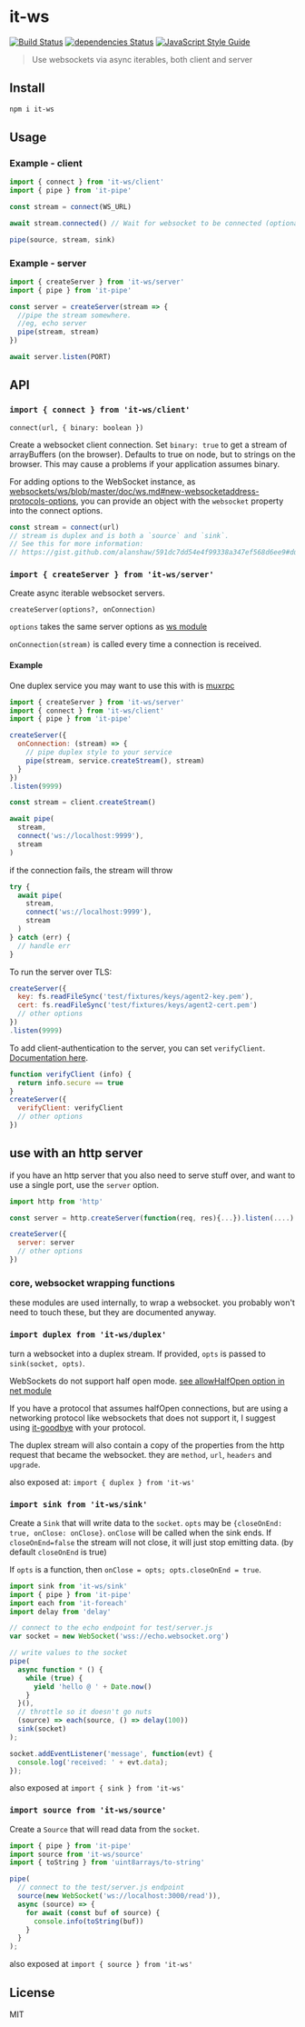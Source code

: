 # it-ws

[![Build Status](https://github.com/alanshaw/it-ws/actions/workflows/main.yml/badge.svg?branch=master)](https://github.com/alanshaw/it-ws/actions/workflows/main.yml)
[![dependencies Status](https://david-dm.org/alanshaw/it-ws/status.svg)](https://david-dm.org/alanshaw/it-ws)
[![JavaScript Style Guide](https://img.shields.io/badge/code_style-standard-brightgreen.svg)](https://standardjs.com)

> Use websockets via async iterables, both client and server

## Install

```sh
npm i it-ws
```

## Usage

### Example - client

```js
import { connect } from 'it-ws/client'
import { pipe } from 'it-pipe'

const stream = connect(WS_URL)

await stream.connected() // Wait for websocket to be connected (optional)

pipe(source, stream, sink)
```

### Example - server

```js
import { createServer } from 'it-ws/server'
import { pipe } from 'it-pipe'

const server = createServer(stream => {
  //pipe the stream somewhere.
  //eg, echo server
  pipe(stream, stream)
})

await server.listen(PORT)
```

## API

### `import { connect } from 'it-ws/client'`

`connect(url, { binary: boolean })`

Create a websocket client connection. Set `binary: true` to get a stream of arrayBuffers (on the browser). Defaults to true on node, but to strings on the browser. This may cause a problems if your application assumes binary.

For adding options to the WebSocket instance, as [websockets/ws/blob/master/doc/ws.md#new-websocketaddress-protocols-options](https://github.com/websockets/ws/blob/master/doc/ws.md#new-websocketaddress-protocols-options), you can provide an object with the `websocket` property into the connect options.

```js
const stream = connect(url)
// stream is duplex and is both a `source` and `sink`.
// See this for more information:
// https://gist.github.com/alanshaw/591dc7dd54e4f99338a347ef568d6ee9#duplex-it
```

### `import { createServer } from 'it-ws/server'`

Create async iterable websocket servers.

`createServer(options?, onConnection)`

`options` takes the same server options as [ws module](https://github.com/websockets/ws/blob/master/doc/ws.md#new-wsserveroptions-callback)

`onConnection(stream)` is called every time a connection is received.

#### Example

One duplex service you may want to use this with is [muxrpc](https://github.com/dominictarr/muxrpc)

``` js
import { createServer } from 'it-ws/server'
import { connect } from 'it-ws/client'
import { pipe } from 'it-pipe'

createServer({
  onConnection: (stream) => {
    // pipe duplex style to your service
    pipe(stream, service.createStream(), stream)
  }
})
.listen(9999)

const stream = client.createStream()

await pipe(
  stream,
  connect('ws://localhost:9999'),
  stream
)
```

if the connection fails, the stream will throw

``` js
try {
  await pipe(
    stream,
    connect('ws://localhost:9999'),
    stream
  )
} catch (err) {
  // handle err
}
```

To run the server over TLS:

```js
createServer({
  key: fs.readFileSync('test/fixtures/keys/agent2-key.pem'),
  cert: fs.readFileSync('test/fixtures/keys/agent2-cert.pem')
  // other options
})
.listen(9999)
```

To add client-authentication to the server, you can set `verifyClient`.
[Documentation here](https://github.com/websockets/ws/blob/master/doc/ws.md#optionsverifyclient).

```js
function verifyClient (info) {
  return info.secure == true
}
createServer({
  verifyClient: verifyClient
  // other options
})
```

## use with an http server

if you have an http server that you also need to serve stuff
over, and want to use a single port, use the `server` option.

``` js
import http from 'http'

const server = http.createServer(function(req, res){...}).listen(....)

createServer({
  server: server
  // other options
})
```

### core, websocket wrapping functions

these modules are used internally, to wrap a websocket.
you probably won't need to touch these,
but they are documented anyway.

### `import duplex from 'it-ws/duplex'`

turn a websocket into a duplex stream.
If provided, `opts` is passed to `sink(socket, opts)`.

WebSockets do not support half open mode.
[see allowHalfOpen option in net module](
http://nodejs.org/api/net.html#net_net_createserver_options_connectionlistener)

If you have a protocol that assumes halfOpen connections, but are using
a networking protocol like websockets that does not support it, I suggest
using [it-goodbye](https://github.com/alanshaw/it-goodbye) with your
protocol.

The duplex stream will also contain a copy of the properties from
the http request that became the websocket. they are `method`, `url`,
`headers` and `upgrade`.

also exposed at: `import { duplex } from 'it-ws'`

### `import sink from 'it-ws/sink'`

Create a `Sink` that will write data to the `socket`.
`opts` may be `{closeOnEnd: true, onClose: onClose}`.
`onClose` will be called when the sink ends. If `closeOnEnd=false`
the stream will not close, it will just stop emitting data.
(by default `closeOnEnd` is true)

If `opts` is a function, then `onClose = opts; opts.closeOnEnd = true`.

```js
import sink from 'it-ws/sink'
import { pipe } from 'it-pipe'
import each from 'it-foreach'
import delay from 'delay'

// connect to the echo endpoint for test/server.js
var socket = new WebSocket('wss://echo.websocket.org')

// write values to the socket
pipe(
  async function * () {
    while (true) {
      yield 'hello @ ' + Date.now()
    }
  }(),
  // throttle so it doesn't go nuts
  (source) => each(source, () => delay(100))
  sink(socket)
);

socket.addEventListener('message', function(evt) {
  console.log('received: ' + evt.data);
});
```

also exposed at `import { sink } from 'it-ws'`

### `import source from 'it-ws/source'`

Create a `Source` that will read data from the `socket`.

```js
import { pipe } from 'it-pipe'
import source from 'it-ws/source'
import { toString } from 'uint8arrays/to-string'

pipe(
  // connect to the test/server.js endpoint
  source(new WebSocket('ws://localhost:3000/read')),
  async (source) => {
    for await (const buf of source) {
      console.info(toString(buf))
    }
  }
);

```

also exposed at `import { source } from 'it-ws'`

## License

MIT

